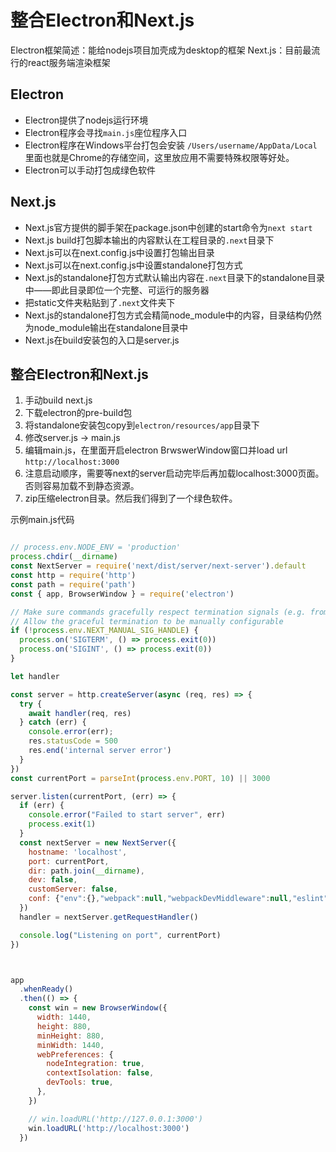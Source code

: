 # 整合Electron和Next.js

Electron框架简述：能给nodejs项目加壳成为desktop的框架
Next.js：目前最流行的react服务端渲染框架

## Electron

- Electron提供了nodejs运行环境
- Electron程序会寻找`main.js`座位程序入口
- Electron程序在Windows平台打包会安装 `/Users/username/AppData/Local` 里面也就是Chrome的存储空间，这里放应用不需要特殊权限等好处。
- Electron可以手动打包成绿色软件

## Next.js

- Next.js官方提供的脚手架在package.json中创建的start命令为`next start`
- Next.js build打包脚本输出的内容默认在工程目录的`.next`目录下
- Next.js可以在next.config.js中设置打包输出目录
- Next.js可以在next.config.js中设置standalone打包方式
- Next.js的standalone打包方式默认输出内容在`.next`目录下的standalone目录中——即此目录即位一个完整、可运行的服务器
- 把static文件夹粘贴到了`.next`文件夹下
- Next.js的standalone打包方式会精简node_module中的内容，目录结构仍然为node_module输出在standalone目录中
- Next.js在build安装包的入口是server.js

## 整合Electron和Next.js
1. 手动build next.js
2. 下载electron的pre-build包
3. 将standalone安装包copy到`electron/resources/app`目录下
4. 修改server.js -> main.js
5. 编辑main.js，在里面开启electron BrwswerWindow窗口并load url `http://localhost:3000`
6. 注意启动顺序，需要等next的server启动完毕后再加载localhost:3000页面。否则容易加载不到静态资源。
7. zip压缩electron目录。然后我们得到了一个绿色软件。


示例main.js代码

```javascript

// process.env.NODE_ENV = 'production'
process.chdir(__dirname)
const NextServer = require('next/dist/server/next-server').default
const http = require('http')
const path = require('path')
const { app, BrowserWindow } = require('electron')

// Make sure commands gracefully respect termination signals (e.g. from Docker)
// Allow the graceful termination to be manually configurable
if (!process.env.NEXT_MANUAL_SIG_HANDLE) {
  process.on('SIGTERM', () => process.exit(0))
  process.on('SIGINT', () => process.exit(0))
}

let handler

const server = http.createServer(async (req, res) => {
  try {
    await handler(req, res)
  } catch (err) {
    console.error(err);
    res.statusCode = 500
    res.end('internal server error')
  }
})
const currentPort = parseInt(process.env.PORT, 10) || 3000

server.listen(currentPort, (err) => {
  if (err) {
    console.error("Failed to start server", err)
    process.exit(1)
  }
  const nextServer = new NextServer({
    hostname: 'localhost',
    port: currentPort,
    dir: path.join(__dirname),
    dev: false,
    customServer: false,
    conf: {"env":{},"webpack":null,"webpackDevMiddleware":null,"eslint":{"ignoreDuringBuilds":false},"typescript":{"ignoreBuildErrors":false,"tsconfigPath":"tsconfig.json"},"distDir":"./.next","cleanDistDir":true,"assetPrefix":"","configOrigin":"next.config.js","useFileSystemPublicRoutes":true,"generateEtags":true,"pageExtensions":["tsx","ts","jsx","js"],"target":"server","poweredByHeader":true,"compress":true,"analyticsId":"","images":{"deviceSizes":[640,750,828,1080,1200,1920,2048,3840],"imageSizes":[16,32,48,64,96,128,256,384],"path":"/_next/image","loader":"default","domains":[],"disableStaticImages":false,"minimumCacheTTL":60,"formats":["image/webp"],"dangerouslyAllowSVG":false,"contentSecurityPolicy":"script-src 'none'; frame-src 'none'; sandbox;","remotePatterns":[{"protocol":"http","hostname":"69.231.140.26","port":"8899","pathname":"**/**"}]},"devIndicators":{"buildActivity":true,"buildActivityPosition":"bottom-right"},"onDemandEntries":{"maxInactiveAge":15000,"pagesBufferLength":2},"amp":{"canonicalBase":""},"basePath":"","sassOptions":{},"trailingSlash":false,"i18n":null,"productionBrowserSourceMaps":false,"optimizeFonts":true,"excludeDefaultMomentLocales":true,"serverRuntimeConfig":{"twainClient":{}},"publicRuntimeConfig":{},"reactStrictMode":false,"httpAgentOptions":{"keepAlive":true},"outputFileTracing":true,"staticPageGenerationTimeout":60,"swcMinify":false,"output":"standalone","experimental":{"manualClientBasePath":false,"legacyBrowsers":true,"browsersListForSwc":false,"newNextLinkBehavior":false,"cpus":7,"sharedPool":true,"profiling":false,"isrFlushToDisk":true,"workerThreads":false,"pageEnv":false,"optimizeCss":false,"nextScriptWorkers":false,"scrollRestoration":false,"externalDir":false,"disableOptimizedLoading":false,"gzipSize":true,"swcFileReading":true,"craCompat":false,"esmExternals":true,"appDir":false,"isrMemoryCacheSize":52428800,"serverComponents":false,"fullySpecified":false,"outputFileTracingRoot":"","images":{"remotePatterns":[]},"swcTraceProfiling":false,"forceSwcTransforms":false,"largePageDataBytes":128000,"trustHostHeader":false},"configFileName":"next.config.js"},
  })
  handler = nextServer.getRequestHandler()

  console.log("Listening on port", currentPort)
})



app
  .whenReady()
  .then(() => {
    const win = new BrowserWindow({
      width: 1440,
      height: 880,
      minHeight: 880,
      minWidth: 1440,
      webPreferences: {
        nodeIntegration: true,
        contextIsolation: false,
        devTools: true,
      },
    })

    // win.loadURL('http://127.0.0.1:3000')
    win.loadURL('http://localhost:3000')
  })

```
